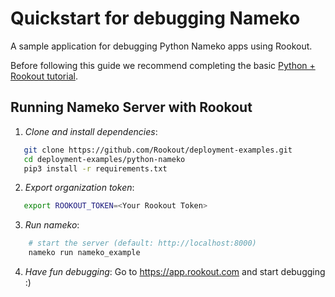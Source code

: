 
# Quickstart for debugging Nameko

A sample application for debugging Python Nameko apps using Rookout.


Before following this guide we recommend completing the basic [Python + Rookout tutorial](https://github.com/Rookout/tutorial-python).


## Running Nameko Server with Rookout

1. *Clone and install dependencies*:
 ```bash
    git clone https://github.com/Rookout/deployment-examples.git
    cd deployment-examples/python-nameko
    pip3 install -r requirements.txt
```

2. *Export organization token*:
 ```bash
 	export ROOKOUT_TOKEN=<Your Rookout Token>
```

3. *Run nameko*:
```bash
    # start the server (default: http://localhost:8000)
    nameko run nameko_example
```

4. *Have fun debugging*:
	Go to https://app.rookout.com and start debugging :)


[Python + Rookout]: https://docs.rookout.com/docs/sdk-setup.html


